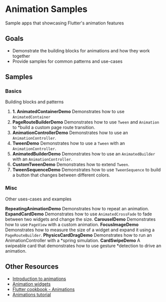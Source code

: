 # Animation Samples
Sample apps that showcasing Flutter's animation features

## Goals

- Demonstrate the building blocks for animations and how they work together
- Provide samples for common patterns and use-cases

## Samples

### Basics

Building blocks and patterns

1. **1. AnimatedContainerDemo** Demonstrates how to use `AnimatedContainer` 
2. **PageRouteBuilderDemo** Demonstrates how to use `Tween` and `Animation` to
*build a custom page route transition.
3. **AnimationControllerDemo** Demonstrates how to use an `AnimationController`.
4. **TweenDemo** Demonstrates how to use a `Tween` with an
`AnimationController`.
5. **AnimatedBuilderDemo** Demonstrates how to use an `AnimatedBuilder` with an
`AnimationController`.
6. **CustomTweenDemo** Demonstrates how to extend `Tween`.
7. **TweenSequenceDemo** Demonstrates how to use `TweenSequence` to build a
button that changes between different colors.

### Misc

Other uses-cases and examples

**RepeatingAnimationDemo** Demonstrates how to repeat an animation.
**ExpandCardDemo** Demonstrates how to use `AnimatedCrossFade` to fade between
two widgets and change the size.
**CarouselDemo** Demonstrates how to use `PageView` with a custom animation.
**FocusImageDemo** Demonstrates how to measure the size of a widget and expand
it using a `PageRouteBuilder`.
**PhysicsCardDragDemo** Demonstrates how to run an AnimationController with a
*spring simulation.
**CardSwipeDemo** A swipeable card that demonstrates how to use gesture
*detection to drive an animation.

## Other Resources

- [Introduction to animations](https://flutter.dev/docs/development/ui/animations)
- [Animation widgets](https://flutter.dev/docs/development/ui/widgets/animation)
- [Flutter cookbook - Animations](https://flutter.dev/docs/cookbook/animation)
- [Animations tutorial](https://flutter.dev/docs/development/ui/animations/tutorial)

